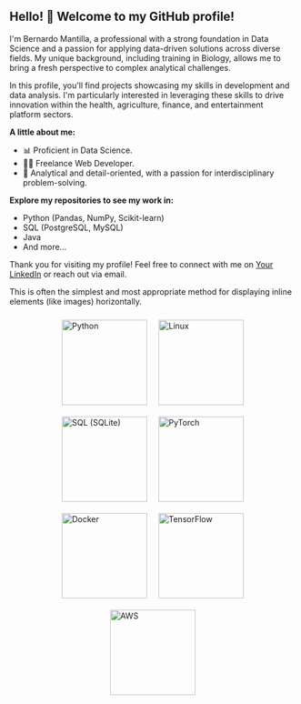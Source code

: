 

## Hello! 👋 Welcome to my GitHub profile!

I'm Bernardo Mantilla, a professional with a strong foundation in Data Science and a passion for applying data-driven solutions across diverse fields. My unique background, including training in Biology, allows me to bring a fresh perspective to complex analytical challenges.

In this profile, you'll find projects showcasing my skills in development and data analysis. I'm particularly interested in leveraging these skills to drive innovation within the health, agriculture, finance, and entertainment platform sectors.

**A little about me:**

* 📊 Proficient in Data Science.
* 👨‍💻 Freelance Web Developer.
* 🌱 Analytical and detail-oriented, with a passion for interdisciplinary problem-solving.

**Explore my repositories to see my work in:**

* Python (Pandas, NumPy, Scikit-learn)
* SQL (PostgreSQL, MySQL)
* Java
* And more...

Thank you for visiting my profile! Feel free to connect with me on [Your LinkedIn](https://www.linkedin.com/in/bernardo-mantilla-afanador/) or reach out via email.
<!--
**bernytech25/bernytech25** is a ✨ _special_ ✨ repository because its `README.md` (this file) appears on your GitHub profile.

Here are some ideas to get you started:

- 🔭 I’m currently working on ...
- 🌱 I’m currently learning ...
- 👯 I’m looking to collaborate on ...
- 🤔 I’m looking for help with ...
- 💬 Ask me about ...
- 📫 How to reach me: ...
- 😄 Pronouns: ...
- ⚡ Fun fact: ...
-->

          
This is often the simplest and most appropriate method for displaying inline elements (like images) horizontally.

<div style="display: flex; justify-content: center; align-items: center; flex-wrap: wrap;">
  <img src="https://cdn.jsdelivr.net/gh/devicons/devicon@latest/icons/python/python-original-wordmark.svg" alt="Python" width="150" height="150" style="margin: 10px;" />
  <img src="https://cdn.jsdelivr.net/gh/devicons/devicon@latest/icons/linux/linux-original.svg" alt="Linux" width="150" height="150" style="margin: 10px;" />
  <img src="https://cdn.jsdelivr.net/gh/devicons/devicon@latest/icons/sqlite/sqlite-original.svg" alt="SQL (SQLite)" width="150" height="150" style="margin: 10px;" />
  <img src="https://cdn.jsdelivr.net/gh/devicons/devicon/icons/pytorch/pytorch-original.svg" alt="PyTorch" width="150" height="150" style="margin: 10px;" />
  <img src="https://cdn.jsdelivr.net/gh/devicons/devicon@latest/icons/docker/docker-original-wordmark.svg" alt="Docker" width="150" height="150" style="margin: 10px;" />
  <img src="https://cdn.jsdelivr.net/gh/devicons/devicon@latest/icons/tensorflow/tensorflow-original-wordmark.svg" alt="TensorFlow" width="150" height="150" style="margin: 10px;" />
  <img src="https://cdn.jsdelivr.net/gh/devicons/devicon@latest/icons/amazonwebservices/amazonwebservices-plain-wordmark.svg" alt="AWS" width="150" height="150" style="margin: 10px;" />
</div>
